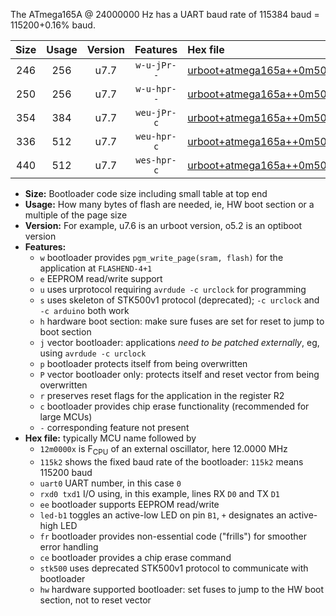 The ATmega165A @ 24000000 Hz has a UART baud rate of 115384 baud = 115200+0.16% baud.

|Size|Usage|Version|Features|Hex file|
|:-:|:-:|:-:|:-:|:--|
|246|256|u7.7|`w-u-jPr--`|[urboot+atmega165a++0m5000x++++2k4_uart0_rxe0_txe1_led+b5.hex](https://raw.githubusercontent.com/stefanrueger/urboot.hex/main/cores/megacore/atmega165a/external_oscillator/fcpu++0m5000_Hz/br++++2k4_bps/urboot+atmega165a++0m5000x++++2k4_uart0_rxe0_txe1_led+b5.hex)|
|250|256|u7.7|`w-u-hpr--`|[urboot+atmega165a++0m5000x++++2k4_uart0_rxe0_txe1_led+b5_fr_hw.hex](https://raw.githubusercontent.com/stefanrueger/urboot.hex/main/cores/megacore/atmega165a/external_oscillator/fcpu++0m5000_Hz/br++++2k4_bps/urboot+atmega165a++0m5000x++++2k4_uart0_rxe0_txe1_led+b5_fr_hw.hex)|
|354|384|u7.7|`weu-jPr-c`|[urboot+atmega165a++0m5000x++++2k4_uart0_rxe0_txe1_ee_led+b5_fr_ce.hex](https://raw.githubusercontent.com/stefanrueger/urboot.hex/main/cores/megacore/atmega165a/external_oscillator/fcpu++0m5000_Hz/br++++2k4_bps/urboot+atmega165a++0m5000x++++2k4_uart0_rxe0_txe1_ee_led+b5_fr_ce.hex)|
|336|512|u7.7|`weu-hpr-c`|[urboot+atmega165a++0m5000x++++2k4_uart0_rxe0_txe1_ee_led+b5_fr_ce_hw.hex](https://raw.githubusercontent.com/stefanrueger/urboot.hex/main/cores/megacore/atmega165a/external_oscillator/fcpu++0m5000_Hz/br++++2k4_bps/urboot+atmega165a++0m5000x++++2k4_uart0_rxe0_txe1_ee_led+b5_fr_ce_hw.hex)|
|440|512|u7.7|`wes-hpr-c`|[urboot+atmega165a++0m5000x++++2k4_uart0_rxe0_txe1_ee_led+b5_fr_ce_stk500_hw.hex](https://raw.githubusercontent.com/stefanrueger/urboot.hex/main/cores/megacore/atmega165a/external_oscillator/fcpu++0m5000_Hz/br++++2k4_bps/urboot+atmega165a++0m5000x++++2k4_uart0_rxe0_txe1_ee_led+b5_fr_ce_stk500_hw.hex)|

- **Size:** Bootloader code size including small table at top end
- **Usage:** How many bytes of flash are needed, ie, HW boot section or a multiple of the page size
- **Version:** For example, u7.6 is an urboot version, o5.2 is an optiboot version
- **Features:**
  + `w` bootloader provides `pgm_write_page(sram, flash)` for the application at `FLASHEND-4+1`
  + `e` EEPROM read/write support
  + `u` uses urprotocol requiring `avrdude -c urclock` for programming
  + `s` uses skeleton of STK500v1 protocol (deprecated); `-c urclock` and `-c arduino` both work
  + `h` hardware boot section: make sure fuses are set for reset to jump to boot section
  + `j` vector bootloader: applications *need to be patched externally*, eg, using `avrdude -c urclock`
  + `p` bootloader protects itself from being overwritten
  + `P` vector bootloader only: protects itself and reset vector from being overwritten
  + `r` preserves reset flags for the application in the register R2
  + `c` bootloader provides chip erase functionality (recommended for large MCUs)
  + `-` corresponding feature not present
- **Hex file:** typically MCU name followed by
  + `12m0000x` is F<sub>CPU</sub> of an external oscillator, here 12.0000 MHz
  + `115k2` shows the fixed baud rate of the bootloader: `115k2` means 115200 baud
  + `uart0` UART number, in this case `0`
  + `rxd0 txd1` I/O using, in this example, lines RX `D0` and TX `D1`
  + `ee` bootloader supports EEPROM read/write
  + `led-b1` toggles an active-low LED on pin `B1`, `+` designates an active-high LED
  + `fr` bootloader provides non-essential code ("frills") for smoother error handling
  + `ce` bootloader provides a chip erase command
  + `stk500` uses deprecated STK500v1 protocol to communicate with bootloader
  + `hw` hardware supported bootloader: set fuses to jump to the HW boot section, not to reset vector
